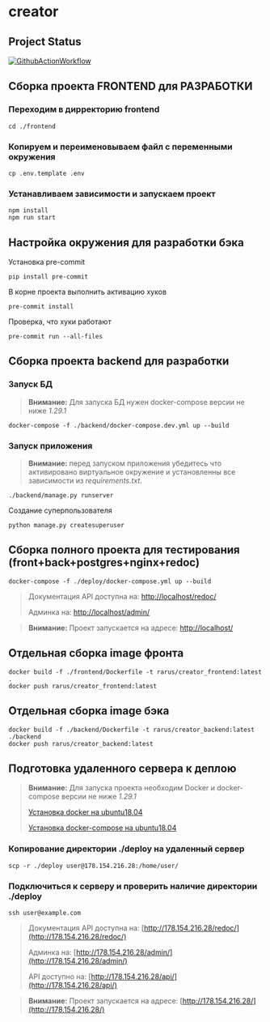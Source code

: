 # creator

## Project Status

[![GithubActionWorkflow](https://github.com/AlexRarus/creator/actions/workflows/main.yml/badge.svg)](https://github.com/AlexRarus/creator/actions)

## Сборка проекта FRONTEND для РАЗРАБОТКИ
### Переходим в дирректорию frontend
```shell
cd ./frontend
```
### Копируем и переименовываем файл с переменными окружения
```shell
cp .env.template .env
```
### Устанавливаем зависимости и запускаем проект
```shell
npm install
npm run start
```

## Настройка окружения для разработки бэка
Установка pre-commit
```shell
pip install pre-commit
```
В корне проекта выполнить активацию хуков
```shell
pre-commit install
```
Проверка, что хуки работают
```shell
pre-commit run --all-files
```

## Сборка проекта backend для разработки
### Запуск БД
> **Внимание:** Для запуска БД нужен docker-compose версии не ниже *1.29.1*
```shell
docker-compose -f ./backend/docker-compose.dev.yml up --build
```
### Запуск приложения
> **Внимание:** перед запуском приложения убедитесь что активировано виртуальное окружение и установленны все зависимости из *requirements.txt*.
```shell
./backend/manage.py runserver
```
Создание суперпользователя
```shell
python manage.py createsuperuser
```

## Сборка полного проекта для тестирования (front+back+postgres+nginx+redoc)
```shell
docker-compose -f ./deploy/docker-compose.yml up --build
```
> Документация API доступна на: [http://localhost/redoc/](http://localhost/redoc/)
> 
> Админка на: [http://localhost/admin/](http://localhost/admin/)

> **Внимание:** Проект запускается на адресе: [http://localhost/](http://localhost/)


## Отдельная сборка image фронта
```shell
docker build -f ./frontend/Dockerfile -t rarus/creator_frontend:latest .
docker push rarus/creator_frontend:latest
```

## Отдельная сборка image бэка
```shell
docker build -f ./backend/Dockerfile -t rarus/creator_backend:latest ./backend
docker push rarus/creator_backend:latest
```


## Подготовка удаленного сервера к деплою
> **Внимание:** Для запуска проекта необходим Docker и docker-compose версии не ниже *1.29.1*
> 
> [Установка docker на ubuntu18.04](https://www.digitalocean.com/community/tutorials/how-to-install-and-use-docker-on-ubuntu-18-04)
> 
> [Установка docker-compose на ubuntu18.04](https://www.digitalocean.com/community/tutorials/how-to-install-docker-compose-on-ubuntu-18-04-ru)
### Копирование директории ./deploy на удаленный сервер
```shell
scp -r ./deploy user@178.154.216.28:/home/user/
```
### Подключиться к серверу и проверить наличие директории ./deploy
```shell
ssh user@example.com
```

> Документация API доступна на: [http://178.154.216.28/redoc/](http://178.154.216.28/redoc/)
> 
> Админка на: [http://178.154.216.28/admin/](http://178.154.216.28/admin/)
> 
> API доступно на: [http://178.154.216.28/api/](http://178.154.216.28/api/)

> **Внимание:** Проект запускается на адресе: [http://178.154.216.28/](http://178.154.216.28/)
